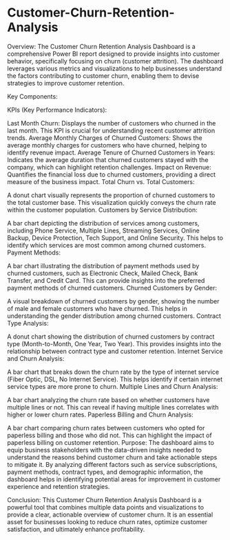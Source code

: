 # Customer-Churn-Retention-Analysis

Overview:
The Customer Churn Retention Analysis Dashboard is a comprehensive Power BI report designed to provide insights into customer behavior, specifically focusing on churn (customer attrition). The dashboard leverages various metrics and visualizations to help businesses understand the factors contributing to customer churn, enabling them to devise strategies to improve customer retention.

Key Components:

KPIs (Key Performance Indicators):

Last Month Churn: Displays the number of customers who churned in the last month. This KPI is crucial for understanding recent customer attrition trends.
Average Monthly Charges of Churned Customers: Shows the average monthly charges for customers who have churned, helping to identify revenue impact.
Average Tenure of Churned Customers in Years: Indicates the average duration that churned customers stayed with the company, which can highlight retention challenges.
Impact on Revenue: Quantifies the financial loss due to churned customers, providing a direct measure of the business impact.
Total Churn vs. Total Customers:

A donut chart visually represents the proportion of churned customers to the total customer base. This visualization quickly conveys the churn rate within the customer population.
Customers by Service Distribution:

A bar chart depicting the distribution of services among customers, including Phone Service, Multiple Lines, Streaming Services, Online Backup, Device Protection, Tech Support, and Online Security. This helps to identify which services are most common among churned customers.
Payment Methods:

A bar chart illustrating the distribution of payment methods used by churned customers, such as Electronic Check, Mailed Check, Bank Transfer, and Credit Card. This can provide insights into the preferred payment methods of churned customers.
Churned Customers by Gender:

A visual breakdown of churned customers by gender, showing the number of male and female customers who have churned. This helps in understanding the gender distribution among churned customers.
Contract Type Analysis:

A donut chart showing the distribution of churned customers by contract type (Month-to-Month, One Year, Two Year). This provides insights into the relationship between contract type and customer retention.
Internet Service and Churn Analysis:

A bar chart that breaks down the churn rate by the type of internet service (Fiber Optic, DSL, No Internet Service). This helps identify if certain internet service types are more prone to churn.
Multiple Lines and Churn Analysis:

A bar chart analyzing the churn rate based on whether customers have multiple lines or not. This can reveal if having multiple lines correlates with higher or lower churn rates.
Paperless Billing and Churn Analysis:

A bar chart comparing churn rates between customers who opted for paperless billing and those who did not. This can highlight the impact of paperless billing on customer retention.
Purpose:
The dashboard aims to equip business stakeholders with the data-driven insights needed to understand the reasons behind customer churn and take actionable steps to mitigate it. By analyzing different factors such as service subscriptions, payment methods, contract types, and demographic information, the dashboard helps in identifying potential areas for improvement in customer experience and retention strategies.

Conclusion:
This Customer Churn Retention Analysis Dashboard is a powerful tool that combines multiple data points and visualizations to provide a clear, actionable overview of customer churn. It is an essential asset for businesses looking to reduce churn rates, optimize customer satisfaction, and ultimately enhance profitability.








